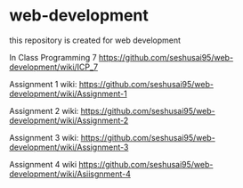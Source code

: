 # web-development
this repository is created for web development

In Class Programming 7
https://github.com/seshusai95/web-development/wiki/ICP_7

Assignment 1 wiki:
https://github.com/seshusai95/web-development/wiki/Assignment-1

Assignment 2 wiki:
https://github.com/seshusai95/web-development/wiki/Assignment-2

Assignment 3 wiki:
https://github.com/seshusai95/web-development/wiki/Assignment-3

Assignment 4 wiki
https://github.com/seshusai95/web-development/wiki/Asiisgnment-4
